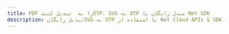 ---title: PDF را به  تبدیل کنیدOTP، SVG به OTP مبدل رایگان یا Net SDKdescription: تبدیل رایگانSVG به OTP با استفاده از Net Cloud APIs & SDK همچنین اسناد PDF را در Cloud ایجاد، ویرایش و رندر کنید.---